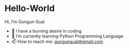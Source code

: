 # Hello-World
 Hi, I’m Gungun Gual
- 👀 I have a burning desire in coding.
- 🌱 I’m currently learning Python Programming Language.
- 📫 How to reach me: gungungual@gmail.com
